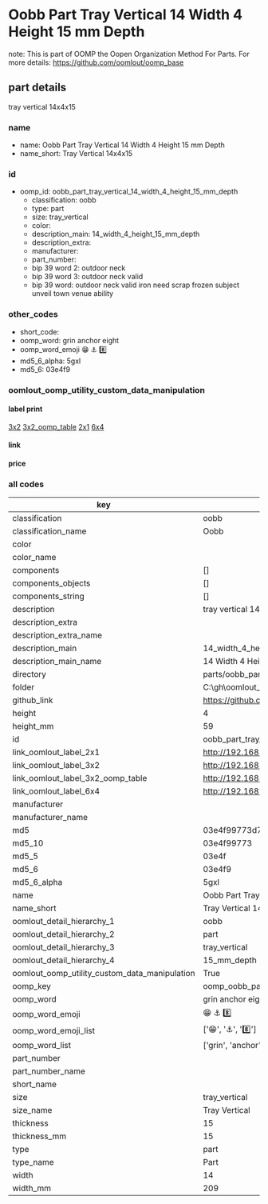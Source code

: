 # Oobb Part Tray Vertical 14 Width 4 Height 15 mm Depth  

note: This is part of OOMP the Oopen Organization Method For Parts. For more details: https://github.com/oomlout/oomp_base

##  part details
  



tray vertical 14x4x15



### name
* name: Oobb Part Tray Vertical 14 Width 4 Height 15 mm Depth
* name_short: Tray Vertical 14x4x15 
### id
* oomp_id: oobb_part_tray_vertical_14_width_4_height_15_mm_depth
  * classification: oobb
  * type: part
  * size: tray_vertical
  * color: 
  * description_main: 14_width_4_height_15_mm_depth
  * description_extra: 
  * manufacturer: 
  * part_number: 
  * bip 39 word 2: outdoor neck
  * bip 39 word 3: outdoor neck valid
  * bip 39 word: outdoor neck valid iron need scrap frozen subject unveil town venue ability

### other_codes
* short_code: 
* oomp_word: grin anchor eight
* oomp_word_emoji :grin: :anchor: :eight:
* md5_6_alpha: 5gxl
* md5_6: 03e4f9






### oomlout_oomp_utility_custom_data_manipulation
#### label print
[3x2](http://192.168.1.245:1112/?label=oomp%205gxl)
[3x2_oomp_table](http://192.168.1.108:1112/?label=oomp%205gxl)
[2x1](http://192.168.1.242:1112/?label=oomp%205gxl)
[6x4](http://192.168.1.55:1112/?label=oomp%205gxl)    

#### link

                              

#### price







### all codes 
| key | value |  
| --- | --- |  
| classification | oobb |  
| classification_name | Oobb |  
| color |  |  
| color_name |  |  
| components | [] |  
| components_objects | [] |  
| components_string | [] |  
| description | tray vertical 14x4x15 |  
| description_extra |  |  
| description_extra_name |  |  
| description_main | 14_width_4_height_15_mm_depth |  
| description_main_name | 14 Width 4 Height 15 mm Depth |  
| directory | parts/oobb_part_tray_vertical_14_width_4_height_15_mm_depth |  
| folder | C:\gh\oomlout_oobb_version_4_generated_parts\parts\oobb_part_tray_vertical_14_width_4_height_15_mm_depth |  
| github_link | https://github.com/oomlout/oomlout_oomp_part_src/tree/main/parts/oobb_part_tray_vertical_14_width_4_height_15_mm_depth |  
| height | 4 |  
| height_mm | 59 |  
| id | oobb_part_tray_vertical_14_width_4_height_15_mm_depth |  
| link_oomlout_label_2x1 | http://192.168.1.242:1112/?label=oomp%205gxl |  
| link_oomlout_label_3x2 | http://192.168.1.245:1112/?label=oomp%205gxl |  
| link_oomlout_label_3x2_oomp_table | http://192.168.1.108:1112/?label=oomp%205gxl |  
| link_oomlout_label_6x4 | http://192.168.1.55:1112/?label=oomp%205gxl |  
| manufacturer |  |  
| manufacturer_name |  |  
| md5 | 03e4f99773d7ebb705c9e765e1a4ece9 |  
| md5_10 | 03e4f99773 |  
| md5_5 | 03e4f |  
| md5_6 | 03e4f9 |  
| md5_6_alpha | 5gxl |  
| name | Oobb Part Tray Vertical 14 Width 4 Height 15 mm Depth |  
| name_short | Tray Vertical 14x4x15  |  
| oomlout_detail_hierarchy_1 | oobb |  
| oomlout_detail_hierarchy_2 | part |  
| oomlout_detail_hierarchy_3 | tray_vertical |  
| oomlout_detail_hierarchy_4 | 15_mm_depth |  
| oomlout_oomp_utility_custom_data_manipulation | True |  
| oomp_key | oomp_oobb_part_tray_vertical_14_width_4_height_15_mm_depth |  
| oomp_word | grin anchor eight |  
| oomp_word_emoji | :grin: :anchor: :eight: |  
| oomp_word_emoji_list | [':grin:', ':anchor:', ':eight:'] |  
| oomp_word_list | ['grin', 'anchor', 'eight'] |  
| part_number |  |  
| part_number_name |  |  
| short_name |  |  
| size | tray_vertical |  
| size_name | Tray Vertical |  
| thickness | 15 |  
| thickness_mm | 15 |  
| type | part |  
| type_name | Part |  
| width | 14 |  
| width_mm | 209 |  
